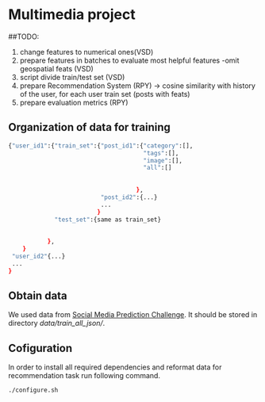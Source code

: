 # Multimedia project

##TODO:
1. change features to numerical ones(VSD)
2. prepare features in batches to evaluate most helpful features -omit geospatial feats (VSD)
3. script divide train/test set (VSD) 
4. prepare Recommendation System (RPY) -> cosine similarity with history of the user, for each user train set (posts with feats)
5. prepare evaluation metrics (RPY)

## Organization of data for training
```bash
{"user_id1":{"train_set":{"post_id1":{"category":[],
                                      "tags":[],
                                      "image":[],
                                      "all":[]
                        
                        
                                    },
                          "post_id2":{...}
                          ...
                         }
             "test_set":{same as train_set}
                  
                        
           },
    }
 "user_id2"{...}
 ...
}

```
## Obtain data
We used data from [Social Media Prediction Challenge](http://smp-challenge.com/). It should be stored in directory _data/train_all_json/_.

## Cofiguration
In order to install all required dependencies and reformat data for recommendation task run following command.
```bash
./configure.sh
```
